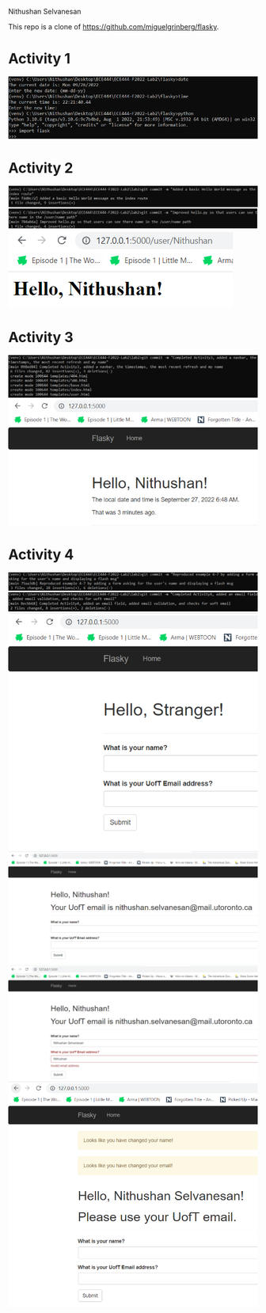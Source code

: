 Nithushan Selvanesan

This repo is a clone of https://github.com/miguelgrinberg/flasky.

# Activity 1
![Screenshot of flask installation in virtual environment in Activity1.png](https://github.com/NithSelv/ECE444-F2022-Lab2/blob/main/Activity1.png "Activity1.png")

# Activity 2
![Screenshot of commit for example 2-1 in Activity2_1.png](https://github.com/NithSelv/ECE444-F2022-Lab2/blob/main/Activity2_1.png "Activity2_1.png")
![Screenshot of commit for example 2-2 in Activity2_2.png](https://github.com/NithSelv/ECE444-F2022-Lab2/blob/main/Activity2_2.png "Activity2_2.png")
![Screenshot of Hello World with my name in it in Activity2_3.png](https://github.com/NithSelv/ECE444-F2022-Lab2/blob/main/Activity2_3.png "Activity2_3.png")

# Activity 3
![Screenshot of Activity3 commit in Activity3_1.png](https://github.com/NithSelv/ECE444-F2022-Lab2/blob/main/Activity3_1.png "Activity3_1.png")
![Screenshot of Activity3 in Activity3_2.png](https://github.com/NithSelv/ECE444-F2022-Lab2/blob/main/Activity3_2.png "Activity3_2.png")

# Activity 4
![Screenshot of Step 1 in Activity4 in Activity4_1.png](https://github.com/NithSelv/ECE444-F2022-Lab2/blob/main/Activity4_1.png "Activity4_1.png")
![Screenshot of Step 2 in Activity4 in Activity4_2.png](https://github.com/NithSelv/ECE444-F2022-Lab2/blob/main/Activity4_2.png "Activity4_2.png")
![Screenshot of starting form in Activity4 in Activity4_3.png](https://github.com/NithSelv/ECE444-F2022-Lab2/blob/main/Activity4_3.png "Activity4_3.png")
![Screenshot of form filled in with First Name and UofT email in Activity4 in Activity4_4.png](https://github.com/NithSelv/ECE444-F2022-Lab2/blob/main/Activity4_4.png "Activity4_4.png")
![Screenshot of form filled with invalid email in Activity4 in Activity4_5.png](https://github.com/NithSelv/ECE444-F2022-Lab2/blob/main/Activity4_5.png "Activity4_5.png")
![Screenshot of form filled with non UofT email in Activity4 in Activity4_6.png](https://github.com/NithSelv/ECE444-F2022-Lab2/blob/main/Activity4_6.png "Activity4_6.png")